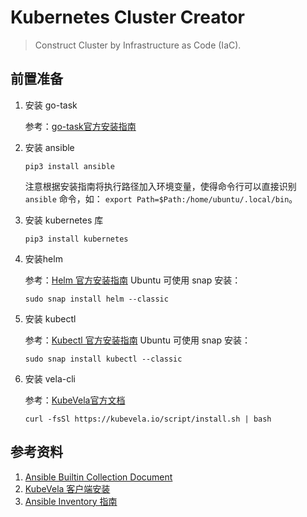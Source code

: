 # Kubernetes Cluster Creator

> Construct Cluster by Infrastructure as Code (IaC).

## 前置准备
1. 安装 go-task

    参考：[go-task官方安装指南](https://taskfile.dev/installation/)

2. 安装 ansible

    ```shell
    pip3 install ansible
    ```
    注意根据安装指南将执行路径加入环境变量，使得命令行可以直接识别 `ansible` 命令，如：
    `export Path=$Path:/home/ubuntu/.local/bin`。

3. 安装 kubernetes 库

    ```shell
    pip3 install kubernetes
    ```

4. 安装helm

    参考：[Helm 官方安装指南](https://helm.sh/docs/intro/install/)
    Ubuntu 可使用 snap 安装：
    ```shell
    sudo snap install helm --classic
    ```

5. 安装 kubectl

    参考：[Kubectl 官方安装指南](https://kubernetes.io/docs/tasks/tools/install-kubectl-linux/)
    Ubuntu 可使用 snap 安装：
    ```shell
    sudo snap install kubectl --classic
    ```

6. 安装 vela-cli

   参考：[KubeVela官方文档](https://kubevela.io/docs/installation/kubernetes/#install-vela-cli)

   ```shell
   curl -fsSl https://kubevela.io/script/install.sh | bash
   ```

## 参考资料
1. [Ansible Builtin Collection Document](https://docs.ansible.com/ansible/latest/collections/ansible/builtin/index.html)
2. [KubeVela 客户端安装](https://kubevela.io/docs/installation/kubernetes/#install-vela-cli)
3. [Ansible Inventory 指南](https://docs.ansible.com/ansible/latest/inventory_guide/intro_inventory.html#organizing-host-and-group-variables)
